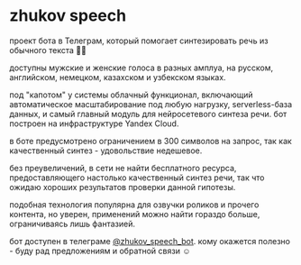 # zhukov speech

проект бота в Телеграм, который помогает синтезировать речь из обычного текста 👨‍💻

доступны мужские и женские голоса в разных амплуа, на русском, английском, немецком, казахском и узбекском языках. 

под "капотом" у системы облачный функционал, включающий автоматическое масштабирование под любую нагрузку, serverless-база данных, и самый главный модуль для нейросетевого синтеза речи.
бот построен на инфраструктуре Yandex Cloud.

в боте предусмотрено ограничением в 300 символов на запрос, так как качественный синтез - удовольствие недешевое. 

без преувеличений, в сети не найти бесплатного ресурса, предоставляющего настолько качественный синтез речи, так что ожидаю хороших результатов проверки данной гипотезы.

подобная технология популярна для озвучки роликов и прочего контента, но уверен, применений можно найти гораздо больше, ограничиваясь лишь фантазией.

бот доступен в телеграме [@zhukov_speech_bot](https://t.me/zhukov_speech_bot). кому окажется полезно - буду рад предложениям и обратной связи ☺️
